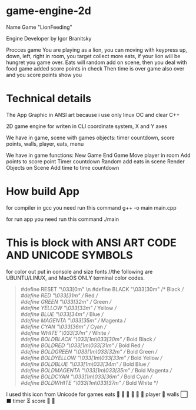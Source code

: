# game-engine-2d

Name Game "LionFeeding"

Engine Developer by Igor Branitsky

Procces game
You are playing as a lion, you can moving with keypress
up, down, left, right in room, you target collect more eats,
if your lion wiil be hungret you game over.
Eats will random add on scene, then you deal with food
game added score points in check
Then time is over game also over
and you score points show you

# Technical details

The App Graphic in ANSI art
because i use only linux OC and clear C++

2D game engine for writen in CLI
coordinate system, X and Y axes

We have in game, scene with games objects: timer countdown,
score points, walls, player, eats, menu

We have in game functions:
New Game
End Game
Move player in room
Add points to score point
Timer countdown
Random add eats in scene
Render Objects on Scene
Add time to time countdown

# How build App

for compiler in gcc
you need run this command
g++ -o main main.cpp

for run app you need run this command
./main

# This is block with ANSI ART CODE AND UNICODE SYMBOLS

for color out put in console and size fonts
//the following are UBUNTU/LINUX, and MacOS ONLY terminal color codes.
> #define RESET   "\033[0m" \n
> #define BLACK   "\033[30m"      /* Black */ <br/>
> #define RED     "\033[31m"      /* Red */ <br/>
> #define GREEN   "\033[32m"      /* Green */ <br/>
> #define YELLOW  "\033[33m"      /* Yellow */ <br/>
> #define BLUE    "\033[34m"      /* Blue */ <br/>
> #define MAGENTA "\033[35m"      /* Magenta */ <br/>
> #define CYAN    "\033[36m"      /* Cyan */ <br/>
> #define WHITE   "\033[37m"      /* White */ <br/>
> #define BOLDBLACK   "\033[1m\033[30m"      /* Bold Black */ <br/>
> #define BOLDRED     "\033[1m\033[31m"      /* Bold Red */ <br/>
> #define BOLDGREEN   "\033[1m\033[32m"      /* Bold Green */ <br/>
> #define BOLDYELLOW  "\033[1m\033[33m"      /* Bold Yellow */ <br/>
> #define BOLDBLUE    "\033[1m\033[34m"      /* Bold Blue */ <br/>
> #define BOLDMAGENTA "\033[1m\033[35m"      /* Bold Magenta */ <br/>
> #define BOLDCYAN    "\033[1m\033[36m"      /* Bold Cyan */ <br/>
> #define BOLDWHITE   "\033[1m\033[37m"      /* Bold White */ <br/>


I used this icon from Unicode for games
eats
🍅
🍓
🍐
🍒
🍍
🥩
player
🐆
walls
⬜ ⬛
timer
⏳
score
🏁
🍄